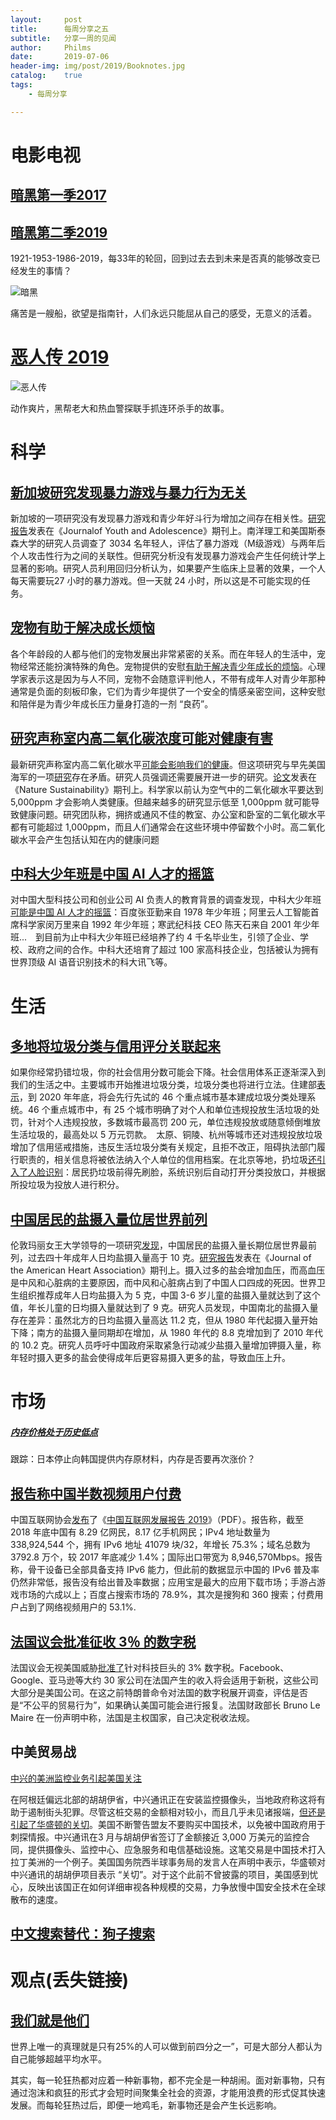 ```yaml
---
layout:     post
title:      每周分享之五
subtitle:   分享一周的见闻
author:     Philms
date:       2019-07-06
header-img: img/post/2019/Booknotes.jpg
catalog: 	true
tags:
    - 每周分享 

---
```


# 电影电视

## [暗黑第一季2017](https://movie.douban.com/subject/26992330/)

## [暗黑第二季2019](https://movie.douban.com/subject/27611018/)

1921-1953-1986-2019，每33年的轮回，回到过去去到未来是否真的能够改变已经发生的事情？

![暗黑](https://img3.doubanio.com/view/photo/s_ratio_poster/public/p2560267326.jpg)

痛苦是一艘船，欲望是指南针，人们永远只能屈从自己的感受，无意义的活着。



# [恶人传 2019](https://movie.douban.com/subject/30211551/)

![恶人传](https://img3.doubanio.com/view/photo/s_ratio_poster/public/p2555084871.jpg)

动作爽片，黑帮老大和热血警探联手抓连环杀手的故事。

# 科学

## [**新加坡研究发现暴力游戏与暴力行为无关**](https://www.solidot.org/story?sid=61270)

新加坡的一项研究没有发现暴力游戏和青少年好斗行为增加之间存在相关性。[研究报告](https://link.springer.com/article/10.1007%2Fs10964-019-01069-0)发表在《Journalof Youth and Adolescence》期刊上。南洋理工和美国斯泰森大学的研究人员调查了 3034 名年轻人，评估了暴力游戏（M级游戏）与两年后个人攻击性行为之间的关联性。但研究分析没有发现暴力游戏会产生任何统计学上显著的影响。研究人员利用回归分析认为，如果要产生临床上显著的效果，一个人每天需要玩27 小时的暴力游戏。但一天就 24 小时，所以这是不可能实现的任务。

## [**宠物有助于解决成长烦恼**](https://www.solidot.org/story?sid=61271)

各个年龄段的人都与他们的宠物发展出非常紧密的关系。而在年轻人的生活中，宠物经常还能扮演特殊的角色。宠物提供的安慰[有助于解决青少年成长的烦恼](https://www.nytimes.com/2019/07/04/well/family/teenagers-pets-dogs.html)。心理学家表示这是因为与人不同，宠物不会随意评判他人，不带有成年人对青少年那种通常是负面的刻板印象，它们为青少年提供了一个安全的情感亲密空间，这种安慰和陪伴是为青少年成长压力量身打造的一剂
“良药”。

## [**研究声称室内高二氧化碳浓度可能对健康有害**](https://www.solidot.org/story?sid=61292)

最新研究声称室内高二氧化碳水平[可能会影响我们的健康](https://www.theguardian.com/environment/2019/jul/08/indoor-carbon-dioxide-levels-could-be-a-health-hazard-scientists-warn)。但这项研究与早先美国海军的一项[研究](https://wattsupwiththat.com/2012/10/17/claim-co2-makes-you-stupid-as-a-submariner-that-question/)存在矛盾。研究人员强调还需要展开进一步的研究。[论文](https://www.nature.com/articles/s41893-019-0323-1)发表在《Nature
Sustainability》期刊上。科学家以前认为空气中的二氧化碳水平要达到 5,000ppm 才会影响人类健康。但越来越多的研究显示低至 1,000ppm
就可能导致健康问题。研究团队称，拥挤或通风不佳的教室、办公室和卧室的二氧化碳水平都有可能超过
1,000ppm，而且人们通常会在这些环境中停留数个小时。高二氧化碳水平会产生包括认知在内的健康问题

## [中科大少年班是中国 AI 人才的摇篮](https://www.solidot.org/story?sid=61308)

对中国大型科技公司和创业公司 AI 负责人的教育背景的调查发现，中科大少年班[可能是中国 AI 人才的摇篮](http://cn.nikkei.com/columnviewpoint/column/36359-2019-07-10-05-00-10.html)：百度张亚勤来自 1978 年少年班；阿里云人工智能首席科学家闵万里来自 1992 年少年班；寒武纪科技 CEO 陈天石来自 2001 年少年班...　到目前为止中科大少年班已经培养了约 4 千名毕业生，引领了企业、学校、政府之间的合作。中科大还培育了超过 100 家高科技企业，包括被认为拥有世界顶级 AI 语音识别技术的科大讯飞等。

# 生活

## [**多地将垃圾分类与信用评分关联起来**](https://www.solidot.org/story?sid=61306)

如果你经常扔错垃圾，你的社会信用分数可能会下降。社会信用体系正逐渐深入到我们的生活之中。主要城市开始推进垃圾分类，垃圾分类也将进行立法。住建部[表示](http://www.xinhuanet.com/fortune/2019-07/07/c_1124719389.htm)，到
2020 年年底，将会先行先试的 46 个重点城市基本建成垃圾分类处理系统。46 个重点城市中，有 25 个城市明确了对个人和单位违规投放生活垃圾的处罚，针对个人违规投放，多数城市最高罚 200 元，单位违规投放或随意倾倒堆放生活垃圾的，最高处以 5
万元罚款。　太原、铜陵、杭州等城市还对违规投放垃圾增加了信用惩戒措施，违反生活垃圾分类有关规定，且拒不改正，阻碍执法部门履行职责的，相关信息将被依法纳入个人单位的信用档案。在北京等地，扔垃圾[还引入了人脸识别](https://finance.sina.com.cn/roll/2019-07-10/doc-ihytcerm2674499.shtml)：居民扔垃圾前得先刷脸，系统识别后自动打开分类投放口，并根据所投垃圾为投放人进行积分。

## [**中国居民的盐摄入量位居世界前列**](https://www.solidot.org/story?sid=61334)

伦敦玛丽女王大学领导的一项研究[发现](https://www.eurekalert.org/pub_releases/2019-07/qmuo-sii071019.php)，中国居民的盐摄入量长期位居世界最前列，过去四十年成年人日均盐摄入量高于 10 克。[研究报告](https://www.ahajournals.org/doi/10.1161/JAHA.119.012923)发表在《Journal of the American Heart Association》期刊上。摄入过多的盐会增加血压，而高血压是中风和心脏病的主要原因，而中风和心脏病占到了中国人口四成的死因。世界卫生组织推荐成年人日均盐摄入为 5 克，中国 3-6 岁儿童的盐摄入量就达到了这个值，年长儿童的日均摄入量就达到了 9 克。研究人员发现，中国南北的盐摄入量存在差异：虽然北方的日均盐摄入量高达 11.2 克，但从 1980 年代起摄入量开始下降；南方的盐摄入量同期却在增加，从
1980 年代的 8.8 克增加到了 2010 年代的 10.2 克。研究人员呼吁中国政府采取紧急行动减少盐摄入量增加钾摄入量，称年轻时摄入更多的盐会使得成年后更容易摄入更多的盐，导致血压上升。


# 市场

##### [内存价格处于历史低点](https://www.solidot.org/story?sid=61191)

跟踪：日本停止向韩国提供内存原材料，内存是否要再次涨价？

## [**报告称中国半数视频用户付费**](https://www.solidot.org/story?sid=61318)

中国互联网协会[发布](http://www.isc.org.cn/zxzx/xhdt/listinfo-36846.html)了《[中国互联网发展报告 2019](http://www.isc.org.cn/editor/attached/file/20190711/20190711142249_27113.pdf)》（PDF）。报告称，截至 2018 年底中国有 8.29 亿网民，8.17 亿手机网民；IPv4 地址数量为 338,924,544
个，拥有 IPv6 地址 41079 块/32，年增长 75.3%；域名总数为 3792.8 万个，较 2017 年底减少 1.4%；国际出口带宽为 8,946,570Mbps。报告称，骨干设备已全部具备支持 IPv6 能力，但此前的数据显示中国的 IPv6 普及率仍然非常低，报告没有给出普及率数据；应用宝是最大的应用下载市场；手游占游戏市场的六成以上；百度占搜索市场的 78.9%，其次是搜狗和 360 搜索；付费用户占到了网络视频用户的 53.1%.

## [法国议会批准征收 3％ 的数字税](https://www.solidot.org/story?sid=61326)

法国议会无视美国威胁[批准了](https://www.cnbc.com/2019/07/11/france-passes-digital-tax-on-us-tech-firms-despite-trade-threat.html)针对科技巨头的 3% 数字税。Facebook、Google、亚马逊等大约 30 家公司在法国产生的收入将会适用于新税，这些公司大部分是美国公司。在这之前特朗普命令对法国的数字税展开调查，评估是否是“不公平的贸易行为”，如果确认美国可能会进行报复。法国财政部长 Bruno Le Maire 在一份声明中称，法国是主权国家，自己决定税收法规。

## 中美贸易战

[中兴的美洲监控业务引起美国关注](https://www.solidot.org/story?sid=61267)

在阿根廷偏远北部的胡胡伊省，中兴通讯正在安装监控摄像头，当地政府称这将有助于遏制街头犯罪。尽管这桩交易的金额相对较小，而且几乎未见诸报端，[但还是引起了华盛顿的关切](https://cn.reuters.com/article/zte-argentina-surveillance-tech-us-0705-idCNKCS1U018M)。美国不断警告盟友不要购买中国技术，以免被中国政府用于刺探情报。中兴通讯在3 月与胡胡伊省签订了金额接近 3,000 万美元的监控合同，提供摄像头、监控中心、应急服务和电信基础设施。这笔交易是中国技术打入拉丁美洲的一个例子。美国国务院西半球事务局的发言人在声明中表示，华盛顿对中兴通讯的胡胡伊项目表示
“关切”。对于这个此前不曾披露的项目，美国感到忧心，反映出该国正在如何详细审视各种规模的交易，力争放慢中国安全技术在全球散布的速度。

## [中文搜索替代：狗子搜索](https://dogedoge.com/)

# 观点(丢失链接)

## [我们就是他们](https://mp.weixin.qq.com/s/aiqH-LCZ-0paNUk3AqgFQw)

世界上唯一的真理就是只有25%的人可以做到前四分之一”，可是大部分人都认为自己能够超越平均水平。

其实，每一轮狂热都对应着一种新事物，都不完全是一种胡闹。面对新事物，只有通过泡沫和疯狂的形式才会短时间聚集全社会的资源，才能用浪费的形式促其快速发展。而每轮狂热过后，即便一地鸡毛，新事物还是会产生长远影响。
